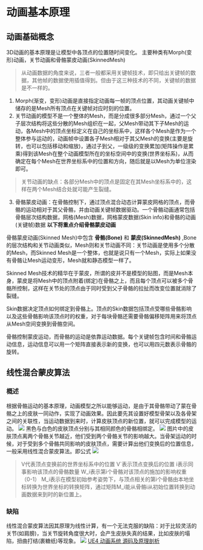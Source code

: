 # 动画基本原理
## 动画基础概念
3D动画的基本原理是让模型中各顶点的位置随时间变化。
主要种类有Morph(变形)动画，关节动画和骨骼蒙皮动画(SkinnedMesh)
> 从动画数据的角度来说，三者一般都采用关键帧技术，即只给出关键帧的数据，其他帧的数据使用插值得到。但由于这三种技术的不同，关键帧的数据是不一样的。
1. Morph(渐变，变形)动画是直接指定动画每一帧的顶点位置，其动画关键帧中储存的是Mesh所有顶点在关键帧对应时刻的位置。
2. 关节动画的模型不是一个整体的Mesh，而是分成很多部分Mesh，通过一个父子层次结构将这些分散的Mesh组织在一起，父Mesh带动其下子Mesh的运动，各Mesh中的顶点坐标定义在自己的坐标系中，这样各个Mesh是作为一个整体参与运动的，动画帧中设置各子Mesh相对于其父Mesh的变换(主要是旋转，也可以包括移动和缩放)，通过子到父，一级级的变换累加(矩阵操作是累乘)得到该Mesh在整个动画模型所在的坐标空间中的变换(世界坐标系)，从而确定在每个Mesh在世界坐标系中的位置和方向，随后就是以Mesh为单位渲染即可。
> 关节动画的缺点：各部分Mesh中的顶点是固定在其Mesh坐标系中的，这样在两个Mesh结合处就可能产生裂缝。
3. 骨骼蒙皮动画：在骨骼控制下，通过顶点混合动态计算蒙皮网格的顶点，而骨骼的运动相对于其父骨骼，并由动画关键帧数据驱动。一个骨骼动画通常包括骨骼层次结构数据，网格(Mesh)数据，网格蒙皮数据(Skin info)和骨骼的动画(关键帧)数据
**以下将重点介绍骨骼蒙皮动画**

骨骼蒙皮动画(Skinned Mesh)中包含 **骨骼(Bone)** 和 **蒙皮(SkinnedMesh)** ,Bone的层次结构和关节动画类似，Mesh则和关节动画不同：关节动画是使用多个分散的Mesh，而Skinned Mesh是一个整体，也就是说只有一个Mesh，实际上如果没有骨骼让Mesh运动变形，Mesh就和静态模型一样了。

Skinned Mesh技术的精华在于蒙皮，所谓的皮并不是模型的贴图，而是Mesh本身，蒙皮是将Mesh中的顶点附着(绑定)在骨骼之上，而且每个顶点可以被多个骨骼所控制，这样在关节处的顶点由于同时受到父子骨骼的拉扯而改变位置就消除了裂缝。

Skin数据决定顶点如何绑定到骨骼上。顶点的Skin数据包括顶点受哪些骨骼影响以及这些骨骼影响该顶点时的权重，对于每块骨骼还需要骨骼偏移矩阵用来将顶点从Mesh空间变换到骨骼空间。

骨骼控制蒙皮运动，而骨骼的运动是依靠运动数据。每个关键帧包含时间和骨骼运动信息，运动信息可以用一个矩阵直接表示新的变换，也可以用四元数表示骨骼的旋转。

## 线性混合蒙皮算法
### 概述
根据骨骼运动的基本原理，动画模型之所以能够运动，是由于其骨骼带动了蒙在骨骼之上的皮肤一同动作，实现了动画效果。因此要先其设置好模型骨架以及各骨架之间的关联性，当运动数据到来时，计算皮肤顶点的新位置，就可以完成模型的运动。
![](https://img-blog.csdnimg.cn/2020101519150134.png?x-oss-process=image/watermark,type_ZmFuZ3poZW5naGVpdGk,shadow_10,text_aHR0cHM6Ly9ibG9nLmNzZG4ubmV0L3FxXzIzMDMwODQz,size_16,color_FFFFFF,t_70)
黑色与白色的皮肤顶点分别与其相同颜色的骨骼相绑定。
![](https://img-blog.csdnimg.cn/20201015191759193.png?x-oss-process=image/watermark,type_ZmFuZ3poZW5naGVpdGk,shadow_10,text_aHR0cHM6Ly9ibG9nLmNzZG4ubmV0L3FxXzIzMDMwODQz,size_16,color_FFFFFF,t_70)
图片中的皮肤顶点离两个骨骼关节越近，他们受到两个骨骼关节的影响越大。当骨架运动的时候，对于受到多个骨骼共同影响的皮肤顶点，需要计算出他们变换后的位置信息，一般采用线性混合蒙皮算法。即公式
![](https://img-blog.csdnimg.cn/20201015191805377.png?x-oss-process=image/watermark,type_ZmFuZ3poZW5naGVpdGk,shadow_10,text_aHR0cHM6Ly9ibG9nLmNzZG4ubmV0L3FxXzIzMDMwODQz,size_16,color_FFFFFF,t_70)
> V代表顶点变换前的世界坐标系中的位置
> V`表示顶点变换后的位置
> i表示同事影响该顶点的骨骼数量
> W_i表示第i个骨骼对该顶点的施加的影响权重（0-1）
> M_i表示在模型初始参考姿势下，与顶点相关的第i个骨骼由本地坐标转换为世界坐标的转换矩阵，通过矩阵M_i能从骨骼i从初始位置转换到动画数据来到时的新位置上。
### 缺陷
线性混合蒙皮算法因其原理为线性计算，有一个无法克服的缺陷：对于比较灵活的关节(如肩膀)，当关节旋转角度很大时，会产生皮肤失真的结果，比如皮肤的塌陷，扭曲打结(裹糖纸)等现象。
![](https://img-blog.csdnimg.cn/20201015191820487.png?x-oss-process=image/watermark,type_ZmFuZ3poZW5naGVpdGk,shadow_10,text_aHR0cHM6Ly9ibG9nLmNzZG4ubmV0L3FxXzIzMDMwODQz,size_16,color_FFFFFF,t_70s)
[UE4 动画系统 源码及原理剖析](https://blog.csdn.net/qq_23030843/article/details/109103433)